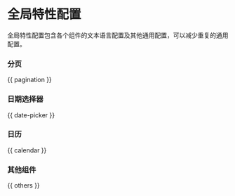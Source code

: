 # 全局特性配置

全局特性配置包含各个组件的文本语言配置及其他通用配置，可以减少重复的通用配置。

### 分页

{{ pagination }}

### 日期选择器

{{ date-picker }}

### 日历

{{ calendar }}

### 其他组件

{{ others }}
